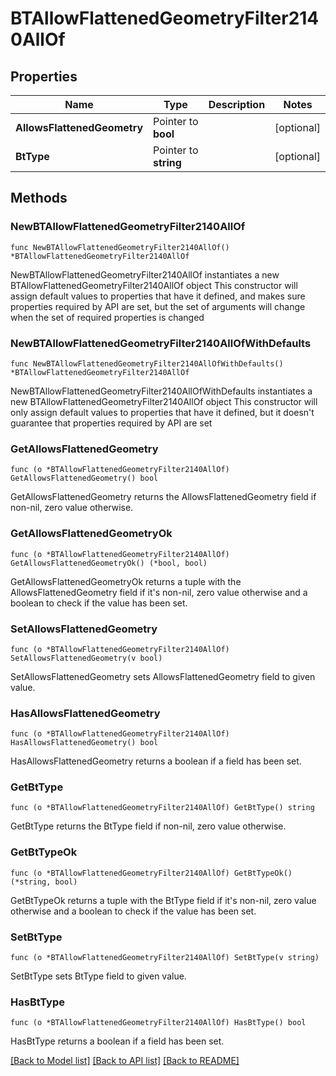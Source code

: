# BTAllowFlattenedGeometryFilter2140AllOf

## Properties

Name | Type | Description | Notes
------------ | ------------- | ------------- | -------------
**AllowsFlattenedGeometry** | Pointer to **bool** |  | [optional] 
**BtType** | Pointer to **string** |  | [optional] 

## Methods

### NewBTAllowFlattenedGeometryFilter2140AllOf

`func NewBTAllowFlattenedGeometryFilter2140AllOf() *BTAllowFlattenedGeometryFilter2140AllOf`

NewBTAllowFlattenedGeometryFilter2140AllOf instantiates a new BTAllowFlattenedGeometryFilter2140AllOf object
This constructor will assign default values to properties that have it defined,
and makes sure properties required by API are set, but the set of arguments
will change when the set of required properties is changed

### NewBTAllowFlattenedGeometryFilter2140AllOfWithDefaults

`func NewBTAllowFlattenedGeometryFilter2140AllOfWithDefaults() *BTAllowFlattenedGeometryFilter2140AllOf`

NewBTAllowFlattenedGeometryFilter2140AllOfWithDefaults instantiates a new BTAllowFlattenedGeometryFilter2140AllOf object
This constructor will only assign default values to properties that have it defined,
but it doesn't guarantee that properties required by API are set

### GetAllowsFlattenedGeometry

`func (o *BTAllowFlattenedGeometryFilter2140AllOf) GetAllowsFlattenedGeometry() bool`

GetAllowsFlattenedGeometry returns the AllowsFlattenedGeometry field if non-nil, zero value otherwise.

### GetAllowsFlattenedGeometryOk

`func (o *BTAllowFlattenedGeometryFilter2140AllOf) GetAllowsFlattenedGeometryOk() (*bool, bool)`

GetAllowsFlattenedGeometryOk returns a tuple with the AllowsFlattenedGeometry field if it's non-nil, zero value otherwise
and a boolean to check if the value has been set.

### SetAllowsFlattenedGeometry

`func (o *BTAllowFlattenedGeometryFilter2140AllOf) SetAllowsFlattenedGeometry(v bool)`

SetAllowsFlattenedGeometry sets AllowsFlattenedGeometry field to given value.

### HasAllowsFlattenedGeometry

`func (o *BTAllowFlattenedGeometryFilter2140AllOf) HasAllowsFlattenedGeometry() bool`

HasAllowsFlattenedGeometry returns a boolean if a field has been set.

### GetBtType

`func (o *BTAllowFlattenedGeometryFilter2140AllOf) GetBtType() string`

GetBtType returns the BtType field if non-nil, zero value otherwise.

### GetBtTypeOk

`func (o *BTAllowFlattenedGeometryFilter2140AllOf) GetBtTypeOk() (*string, bool)`

GetBtTypeOk returns a tuple with the BtType field if it's non-nil, zero value otherwise
and a boolean to check if the value has been set.

### SetBtType

`func (o *BTAllowFlattenedGeometryFilter2140AllOf) SetBtType(v string)`

SetBtType sets BtType field to given value.

### HasBtType

`func (o *BTAllowFlattenedGeometryFilter2140AllOf) HasBtType() bool`

HasBtType returns a boolean if a field has been set.


[[Back to Model list]](../README.md#documentation-for-models) [[Back to API list]](../README.md#documentation-for-api-endpoints) [[Back to README]](../README.md)


